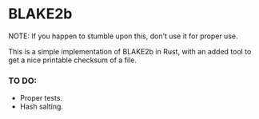 # BLAKE2b

NOTE: If you happen to stumble upon this, don't use it for proper use.

This is a simple implementation of BLAKE2b in Rust, with an added tool to get a nice printable checksum of a file.


### TO DO:
- Proper tests.
- Hash salting.